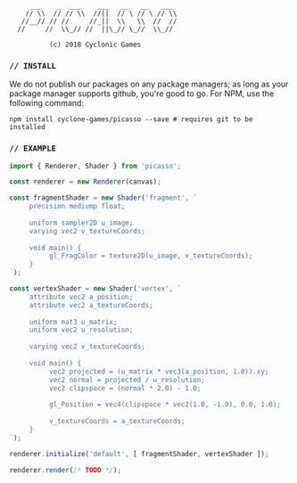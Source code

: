 ```  
     ___    _  ___    ___   __   __   ___
    // \\  // // \\  //||  // \ // \ // \\
   //__// // //     //_||  \\   \\  //  //
  //     //  \\_// //  ||\_// \_//  \\_//

          (c) 2018 Cyclonic Games
```

### `// INSTALL`
We do not publish our packages on any package managers; as long as your package manager supports github, you're good to go. For NPM, use the following command:

```shell
npm install cyclone-games/picasso --save # requires git to be installed
```

### `// EXAMPLE`

```javascript
import { Renderer, Shader } from 'picasso';

const renderer = new Renderer(canvas);

const fragmentShader = new Shader('fragment', `
     precision mediump float;
     
     uniform sampler2D u_image;
     varying vec2 v_textureCoords;
     
     void main() {
          gl_FragColor = texture2D(u_image, v_textureCoords);
     }
`);

const vertexShader = new Shader('vertex', `
     attribute vec2 a_position;
     attribute vec2 a_textureCoords;
     
     uniform mat3 u_matrix;
     uniform vec2 u_resolution;
     
     varying vec2 v_textureCoords;
     
     void main() {
          vec2 projected = (u_matrix * vec3(a_position, 1.0)).xy;
          vec2 normal = projected / u_resolution;
          vec2 clipspace = (normal * 2.0) - 1.0;
          
          gl_Position = vec4(clipspace * vec2(1.0, -1.0), 0.0, 1.0);
          
          v_textureCoords = a_textureCoords;
     }
`);

renderer.initialize('default', [ fragmentShader, vertexShader ]);

renderer.render(/* TODO */);
```
